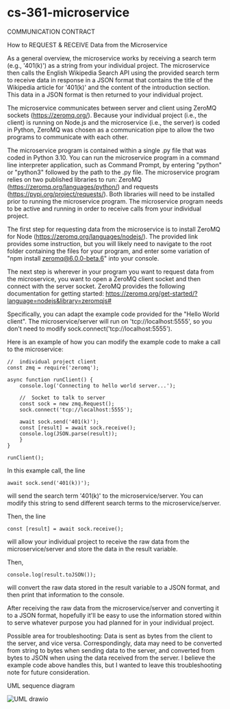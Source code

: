 # cs-361-microservice

COMMUNICATION CONTRACT

How to REQUEST & RECEIVE Data from the Microservice

As a general overview, the microservice works by receiving a search term (e.g., '401(k)') as a string from your individual project. The microservice then calls the English Wikipedia Search API using the provided search term to receive data in response in a JSON format that contains the title of the Wikipedia article for '401(k)' and the content of the introduction section. This data in a JSON format is then returned to your individual project.

The microservice communicates between server and client using ZeroMQ sockets (https://zeromq.org/). Because your individual project (i.e., the client) is running on Node.js and the microservice (i.e., the server) is coded in Python, ZeroMQ was chosen as a communication pipe to allow the two programs to communicate with each other.

The microservice program is contained within a single .py file that was coded in Python 3.10. You can run the microservice program in a command line interpreter application, such as Command Prompt, by entering "python" or "python3" followed by the path to the .py file. The microservice program relies on two published libraries to run: ZeroMQ (https://zeromq.org/languages/python/) and requests (https://pypi.org/project/requests/). Both libraries will need to be installed prior to running the microservice program. The microservice program needs to be active and running in order to receive calls from your individual project.

The first step for requesting data from the microservice is to install ZeroMQ for Node (https://zeromq.org/languages/nodejs/). The provided link provides some instruction, but you will likely need to navigate to the root folder containing the files for your program, and enter some variation of "npm install zeromq@6.0.0-beta.6" into your console.

The next step is wherever in your program you want to request data from the microservice, you want to open a ZeroMQ client socket and then connect with the server socket. ZeroMQ provides the following documentation for getting started:
https://zeromq.org/get-started/?language=nodejs&library=zeromqjs#

Specifically, you can adapt the example code provided for the "Hello World client". The microservice/server will run on 'tcp://localhost:5555', so you don't need to modify sock.connect('tcp://localhost:5555').

Here is an example of how you can modify the example code to make a call to the microservice:

	//  individual project client
	const zmq = require('zeromq');

	async function runClient() {
		console.log('Connecting to hello world server...');

		//  Socket to talk to server
		const sock = new zmq.Request();
		sock.connect('tcp://localhost:5555');

		await sock.send('401(k)');
		const [result] = await sock.receive();
		console.log(JSON.parse(result));
		}
	}

	runClient();

In this example call, the line
		
	await sock.send('401(k))');

will send the search term '401(k)' to the microservice/server. You can modify this string to send different search terms to the microservice/server.

Then, the line

	const [result] = await sock.receive();
	
will allow your individual project to receive the raw data from the microservice/server and store the data in the result variable.

Then,

	console.log(result.toJSON());
	
will convert the raw data stored in the result variable to a JSON format, and then print that information to the console.

After receiving the raw data from the microservice/server and converting it to a JSON format, hopefully it'll be easy to use the information stored within to serve whatever purpose you had planned for in your individual project.

Possible area for troubleshooting: Data is sent as bytes from the client to the server, and vice versa. Correspondingly, data may need to be converted from string to bytes when sending data to the server, and converted from bytes to JSON when using the data received from the server. I believe the example code above handles this, but I wanted to leave this troubleshooting note for future consideration.

UML sequence diagram

![UML drawio](https://user-images.githubusercontent.com/91583603/199153284-9fef73dd-cb04-4fae-a28d-ddf1a91c5fcf.svg)

